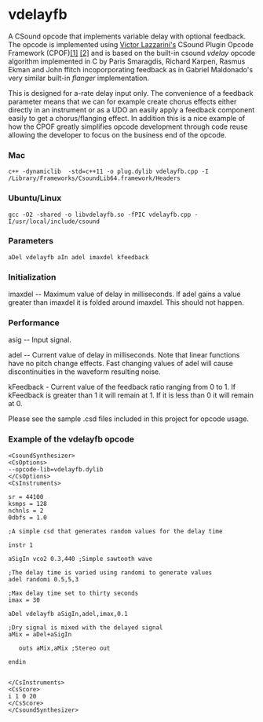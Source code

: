 # vdelayfb
A CSound opcode that implements variable delay with optional feedback. The opcode is implemented using [Victor Lazzarini's](https://github.com/vlazzarini) CSound Plugin Opcode Framework (CPOF)[[1]](http://smc2017.aalto.fi/media/materials/proceedings/SMC17_p267.pdf) [[2]](http://www.mdpi.com/2076-3417/7/10/970) and is based on the built-in csound *vdelay* opcode algorithm implemented in C by Paris Smaragdis, Richard Karpen, Rasmus Ekman and John ffitch incoporporating feedback as in Gabriel Maldonado's very similar built-in *flanger* implementation.

This is designed for a-rate delay input only. The convenience of a feedback parameter means that we can for example create chorus effects either directly in an instrument or as a UDO an easily apply a feedback component easily to get a chorus/flanging effect. In addition this is a nice example of how the CPOF greatly simplifies opcode development through code reuse allowing the developer to focus on the business end of the opcode.


### Mac
```
c++ -dynamiclib  -std=c++11 -o plug.dylib vdelayfb.cpp -I /Library/Frameworks/CsoundLib64.framework/Headers
```

### Ubuntu/Linux
```
gcc -O2 -shared -o libvdelayfb.so -fPIC vdelayfb.cpp -I/usr/local/include/csound
```

### Parameters
```
aDel vdelayfb aIn adel imaxdel kfeedback
```
### Initialization 
imaxdel -- Maximum value of delay in milliseconds. If adel gains a value greater than imaxdel it is folded around imaxdel. This should not happen. 

### Performance 
asig -- Input signal.

adel -- Current value of delay in milliseconds. Note that linear functions have no pitch change effects. Fast changing values of adel will cause discontinuities in the waveform resulting noise. 

kFeedback - Current value of the feedback ratio ranging from 0 to 1. If kFeedback is greater than 1 it will remain at 1. If it is less than 0 it will remain at 0.


Please see the sample .csd files included in this project for opcode usage.
### Example of the vdelayfb opcode
```
<CsoundSynthesizer>
<CsOptions>
--opcode-lib=vdelayfb.dylib
</CsOptions>
<CsInstruments>

sr = 44100
ksmps = 128
nchnls = 2
0dbfs = 1.0

;A simple csd that generates random values for the delay time 

instr 1

aSigIn vco2 0.3,440 ;Simple sawtooth wave

;The delay time is varied using randomi to generate values 
adel randomi 0.5,5,3 

;Max delay time set to thirty seconds
imax = 30 

aDel vdelayfb aSigIn,adel,imax,0.1

;Dry signal is mixed with the delayed signal
aMix = aDel+aSigIn

   outs aMix,aMix ;Stereo out

endin


</CsInstruments>
<CsScore>
i 1 0 20
</CsScore>
</CsoundSynthesizer>
```




